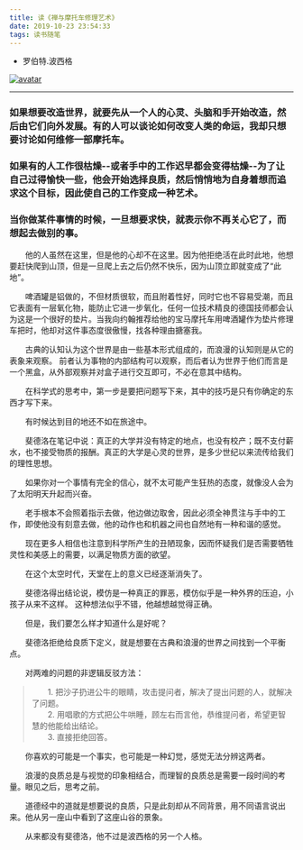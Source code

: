 ```yaml
---
title: 读《禅与摩托车修理艺术》
date: 2019-10-23 23:54:33
tags: 读书随笔
---
```

* 罗伯特.波西格 

[![avatar](https://s2.ax1x.com/2019/10/23/KtXSPA.jpg)](https://imgchr.com/i/KtXSPA)


---
### 如果想要改造世界，就要先从一个人的心灵、头脑和手开始改造，然后由它们向外发展。有的人可以谈论如何改变人类的命运，我却只想要讨论如何维修一部摩托车。 ###

### 如果有的人工作很枯燥--或者手中的工作迟早都会变得枯燥--为了让自己过得愉快一些，他会开始选择良质，然后悄悄地为自身着想而追求这个目标，因此使自己的工作变成一种艺术。 ###

### 当你做某件事情的时候，一旦想要求快，就表示你不再关心它了，而想起去做别的事。 ###

<!-- more -->

&emsp;&emsp;他的人虽然在这里，但是他的心却不在这里。因为他拒绝活在此时此地，他想要赶快爬到山顶，但是一旦爬上去之后仍然不快乐，因为山顶立即就变成了“此地”。

&emsp;&emsp;啤酒罐是铝做的，不但材质很软，而且附着性好，同时它也不容易受潮，而且它表面有一层氧化物，能防止它进一步氧化，任何一位技术精良的德国技师都会认为这是一个很好的垫片。当我向约翰推荐给他的宝马摩托车用啤酒罐作为垫片修理车把时，他却对这件事态度很傲慢，找各种理由搪塞我。

&emsp;&emsp;古典的认知认为这个世界是由一些基本形式组成的，而浪漫的认知则是从它的表象来观察。 前者认为事物的内部结构可以观察，而后者认为世界于他们而言是一个黑盒，从外部观察并对盒子进行交互即可，不必在意其中结构。

&emsp;&emsp;在科学式的思考中，第一步是要把问题写下来，其中的技巧是只有你确定的东西才写下来。

&emsp;&emsp;有时候达到目的地还不如在旅途中。

&emsp;&emsp;斐德洛在笔记中说：真正的大学并没有特定的地点，也没有校产；既不支付薪水，也不接受物质的报酬。真正的大学是心灵的世界，是多少世纪以来流传给我们的理性思想。

&emsp;&emsp;如果你对一个事情有完全的信心，就不太可能产生狂热的态度，就像没人会为了太阳明天升起而兴奋。

&emsp;&emsp;老手根本不会照着指示去做，他边做边取舍，因此必须全神贯注与手中的工作，即使他没有刻意去做，他的动作也和机器之间也自然地有一种和谐的感觉。

&emsp;&emsp;现在更多人相信也注意到科学所产生的丑陋现象，因而怀疑我们是否需要牺牲灵性和美感上的需要，以满足物质方面的欲望。

&emsp;&emsp;在这个太空时代，天堂在上的意义已经逐渐消失了。

&emsp;&emsp;斐德洛得出结论说，模仿是一种真正的罪恶，模仿似乎是一种外界的压迫，小孩子从来不这样。 这种想法似乎不错，他越想越觉得正确。

&emsp;&emsp;但是，我们要怎么样才知道什么是好呢？

&emsp;&emsp;斐德洛拒绝给良质下定义，就是想要在古典和浪漫的世界之间找到一个平衡点。

&emsp;&emsp;对两难的问题的非逻辑反驳方法：

>&emsp;&emsp;1. 把沙子扔进公牛的眼睛，攻击提问者，解决了提出问题的人，就解决了问题。  
>&emsp;&emsp;2. 用唱歌的方式把公牛哄睡，顾左右而言他，恭维提问者，希望更智慧的他能给出结论。  
>&emsp;&emsp;3. 直接拒绝回答。

&emsp;&emsp;你喜欢的可能是一个事实，也可能是一种幻觉，感觉无法分辨这两者。

&emsp;&emsp;浪漫的良质总是与视觉的印象相结合，而理智的良质总是需要一段时间的考量。眼见之后，思考之前。

&emsp;&emsp;道德经中的道就是想要说的良质，只是此刻却从不同背景，用不同语言说出来。他从另一座山中看到了这座山谷的景象。

&emsp;&emsp;从来都没有斐德洛，他不过是波西格的另一个人格。


